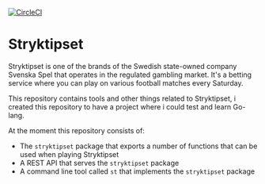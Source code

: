 [![CircleCI](https://circleci.com/gh/mikejoh/stryktipset.svg?style=svg)](https://circleci.com/gh/mikejoh/stryktipset)

# Stryktipset

Stryktipset is one of the brands of the Swedish state-owned company Svenska Spel that operates in the regulated gambling market. It's a betting service where you can play on
various football matches every Saturday.

This repository contains tools and other things related to Stryktipset, i created this repository to have a project where i could test and learn Go-lang.

At the moment this repository consists of:

* The `stryktipset` package that exports a number of functions that can be used when playing Stryktipset
* A REST API that serves the `stryktipset` package
* A command line tool called `st` that implements the `stryktipset` package
